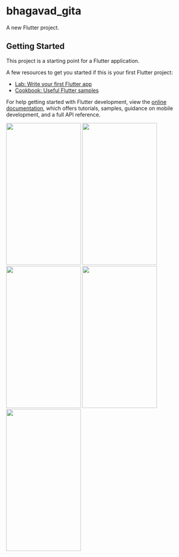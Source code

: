 # bhagavad_gita

A new Flutter project.

## Getting Started

This project is a starting point for a Flutter application.

A few resources to get you started if this is your first Flutter project:

- [Lab: Write your first Flutter app](https://docs.flutter.dev/get-started/codelab)
- [Cookbook: Useful Flutter samples](https://docs.flutter.dev/cookbook)

For help getting started with Flutter development, view the
[online documentation](https://docs.flutter.dev/), which offers tutorials,
samples, guidance on mobile development, and a full API reference.

<p>
  <img src="https://github.com/Jenish09x/bhagavad_gita/assets/134168824/a2672e8b-14a2-41e2-ab40-49854285d734" height="380" width="200">
   <img src="https://github.com/Jenish09x/bhagavad_gita/assets/134168824/dd60dd3c-4548-4934-8de3-2125f09001c9" height="380" width="200">
    <img src="https://github.com/Jenish09x/bhagavad_gita/assets/134168824/76e27fa0-6bab-4e34-90c2-2de79e1c0d1e" height="380" width="200">
     <img src="https://github.com/Jenish09x/bhagavad_gita/assets/134168824/6a61f1bb-bda6-4963-92ee-2f9405224fa8" height="380" width="200">
      <img src="https://github.com/Jenish09x/bhagavad_gita/assets/134168824/01d93667-369e-474b-8262-7ccfa168661e" height="380" width="200">
</p>
